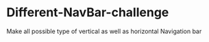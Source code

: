 # Different-NavBar-challenge
Make all possible type of vertical as well as horizontal Navigation bar
